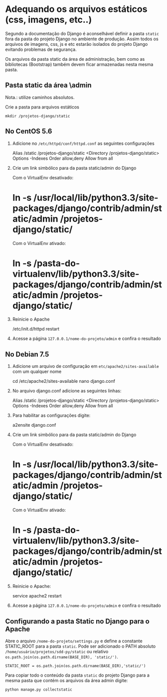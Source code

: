 Adequando os arquivos estáticos (css, imagens, etc..)
===

Segundo a documentação do Django é aconselhável definir a pasta `static` fora da pasta do projeto Django no ambiente de 
produção. Assim todos os arquivos de imagens, css, js e etc estarão isolados do projeto Django evitando problemas de 
segurança.

Os arquivos da pasta static da área de administração, bem como as bibliotecas (Bootstrap) também devem ficar armazenadas 
nesta mesma pasta.

Pasta static da área \admin
---

Nota.: utilize caminhos absolutos.

Crie a pasta para arquivos estáticos

	mkdir /projetos-django/static


No CentOS 5.6
---

1. Adicione no `/etc/httpd/conf/httpd.conf` as seguintes configurações

    Alias /static /projetos-django/static
    <Directory /projetos-django/static>
        Options -Indexes
        Order allow,deny
        Allow from all
    </Directory>


2. Crie um link simbólico para da pasta static/admin do Django

    Com o VirtualEnv desativado:
    # ln -s /usr/local/lib/python3.3/site-packages/django/contrib/admin/static/admin /projetos-django/static/

    Com o VirtualEnv ativado:
    # ln -s /pasta-do-virtualenv/lib/python3.3/site-packages/django/contrib/admin/static/admin /projetos-django/static/

3. Reinicie o Apache

    /etc/init.d/httpd restart

4. Acesse a página `127.0.0.1/nome-do-projeto/admin` e confira o resultado



No Debian 7.5
---

1. Adicione um arquivo de configuração em `etc/apache2/sites-available` com um qualquer nome

    cd /etc/apache2/sites-available
    nano django.conf

2. No arquivo django.conf adicione as seguintes linhas:

    Alias /static /projetos-django/static
    <Directory /projetos-django/static>
        Options -Indexes
        Order allow,deny
        Allow from all
    </Directory>

3. Para habilitar as configurações digite:

    a2ensite django.conf

4. Crie um link simbólico para da pasta static/admin do Django

    Com o VirtualEnv desativado:

    # ln -s /usr/local/lib/python3.3/site-packages/django/contrib/admin/static/admin /projetos-django/static/

    Com o VirtualEnv ativado:

    # ln -s /pasta-do-virtualenv/lib/python3.3/site-packages/django/contrib/admin/static/admin /projetos-django/static/

5. Reinicie o Apache:

    service apache2 restart

6. Acesse a página `127.0.0.1/nome-do-projeto/admin` e confira o resultado



Configurando a pasta Static no Django para o Apache
---

Abre o arquivo `/nome-do-projeto/settings.py` e define a constante STATIC_ROOT para a pasta `static`. Pode ser adicionado 
o PATH absoluto `/home/usuário/projetos/sdd-py/static` ou relativo `os.path.join(os.path.dirname(BASE_DIR), 'static/')`.

    STATIC_ROOT = os.path.join(os.path.dirname(BASE_DIR),'static/')

Para copiar todo o conteúdo da pasta `static` do projeto Django para a mesma pasta que contém os arquivos da área admin 
digite:

    python manage.py collectstatic
